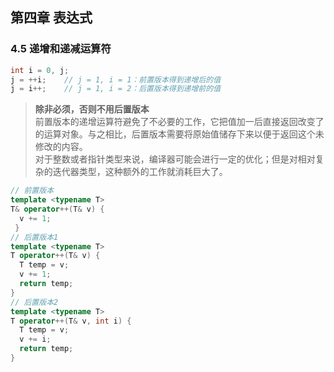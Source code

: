 ## 第四章 表达式
### 4.5 递增和递减运算符
```cpp
int i = 0, j;
j = ++i;    // j = 1, i = 1：前置版本得到递增后的值
j = i++;    // j = 1, i = 2：后置版本得到递增前的值
```
> **除非必须，否则不用后置版本**  
前置版本的递增运算符避免了不必要的工作，它把值加一后直接返回改变了的运算对象。与之相比，后置版本需要将原始值储存下来以便于返回这个未修改的内容。  
对于整数或者指针类型来说，编译器可能会进行一定的优化；但是对相对复杂的迭代器类型，这种额外的工作就消耗巨大了。

```cpp
// 前置版本
template <typename T>
T& operator++(T& v) {
  v += 1;
 }
// 后置版本1
template <typename T>
T operator++(T& v) {
  T temp = v;
  v += 1;
  return temp;
}
// 后置版本2
template <typename T>
T operator++(T& v, int i) {
  T temp = v;
  v += i;
  return temp;
}
```
